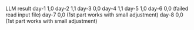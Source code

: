 LLM result 
day-1 1,0
day-2 1,1
day-3 0,0
day-4 1,1
day-5 1,0
day-6 0,0 (failed read input file)
day-7 0,0 (1st part works with small adjustment)
day-8 0,0 (1st part works with small adjustment)

